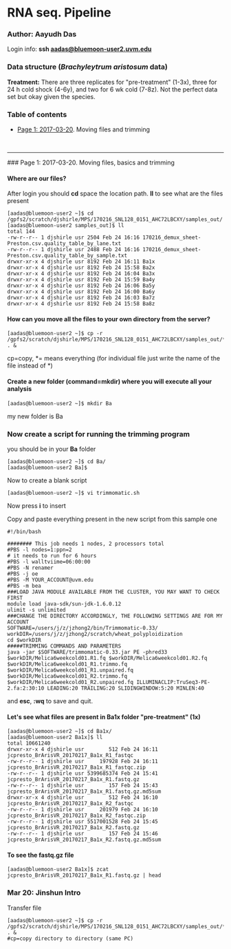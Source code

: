 # RNA seq. Pipeline

### Author: Aayudh Das

Login info: **ssh aadas@bluemoon-user2.uvm.edu**

### Data structure (*Brachyleytrum aristosum* data)

**Treatment:** There are three replicates for "pre-treatment" (1-3x), three for 24 h cold shock (4-6y), and two for 6 wk cold (7-8z). Not the perfect data set but okay given the species.

### Table of contents    
* [Page 1: 2017-03-20](#id-section1). Moving files and trimming 

  ​

------
<div id='id-section1'/>
### Page 1: 2017-03-20. Moving files, basics and trimming

#### Where are our files?

After login you should **cd** space the location path. **ll** to see what are the files present

```
[aadas@bluemoon-user2 ~]$ cd /gpfs2/scratch/djshirle/MPS/170216_SNL128_0151_AHC72LBCXY/samples_out/
[aadas@bluemoon-user2 samples_out]$ ll
total 144
-rw-r--r-- 1 djshirle usr 2504 Feb 24 16:16 170216_demux_sheet-Preston.csv.quality_table_by_lane.txt
-rw-r--r-- 1 djshirle usr 2488 Feb 24 16:16 170216_demux_sheet-Preston.csv.quality_table_by_sample.txt
drwxr-xr-x 4 djshirle usr 8192 Feb 24 16:11 Ba1x
drwxr-xr-x 4 djshirle usr 8192 Feb 24 15:58 Ba2x
drwxr-xr-x 4 djshirle usr 8192 Feb 24 16:04 Ba3x
drwxr-xr-x 4 djshirle usr 8192 Feb 24 15:59 Ba4y
drwxr-xr-x 4 djshirle usr 8192 Feb 24 16:06 Ba5y
drwxr-xr-x 4 djshirle usr 8192 Feb 24 16:00 Ba6y
drwxr-xr-x 4 djshirle usr 8192 Feb 24 16:03 Ba7z
drwxr-xr-x 4 djshirle usr 8192 Feb 24 15:58 Ba8z
```

#### How can you move all the files to your own directory from the server?

```
[aadas@bluemoon-user2 ~]$ cp -r /gpfs2/scratch/djshirle/MPS/170216_SNL128_0151_AHC72LBCXY/samples_out/* . &
```

cp=copy, *= means everything (for individual file just write the name of the file instead of *)

#### Create a new folder (command=mkdir) where you will execute all your analysis

```
[aadas@bluemoon-user2 ~]$ mkdir Ba
```

my new folder is Ba

### Now create a script for running the trimming program 

you should be in your **Ba** folder 

```
[aadas@bluemoon-user2 ~]$ cd Ba/
[aadas@bluemoon-user2 Ba]$
```

 Now to create a blank script

```
[aadas@bluemoon-user2 ~]$ vi trimmomatic.sh
```

Now press **i** to insert 

Copy and paste everything present in the new script from this sample one

```
#!/bin/bash

######## This job needs 1 nodes, 2 processors total
#PBS -l nodes=1:ppn=2
# it needs to run for 6 hours
#PBS -l walltviime=06:00:00
#PBS -N renamer
#PBS -j oe
#PBS -M YOUR_ACCOUNT@uvm.edu
#PBS -m bea
###LOAD JAVA MODULE AVAILABLE FROM THE CLUSTER, YOU MAY WANT TO CHECK FIRST
module load java-sdk/sun-jdk-1.6.0.12
ulimit -s unlimited
###CHANGE THE DIRECTORY ACCORDINGLY, THE FOLLOWING SETTINGS ARE FOR MY ACCOUNT
SOFTWARE=/users/j/z/jzhong2/bin/Trimmomatic-0.33/
workDIR=/users/j/z/jzhong2/scratch/wheat_polyploidization
cd $workDIR
#####TRIMMING COMMANDS AND PARAMETERS
java -jar $SOFTWARE/trimmomatic-0.33.jar PE -phred33 $workDIR/Melica6weekcold01.R1.fq $workDIR/Melica6weekcold01.R2.fq $workDIR/Melica6weekcold01_R1.trimmo.fq $workDIR/Melica6weekcold01_R1.unpaired.fq $workDIR/Melica6weekcold01_R2.trimmo.fq $workDIR/Melica6weekcold01_R2.unpaired.fq ILLUMINACLIP:TruSeq3-PE-2.fa:2:30:10 LEADING:20 TRAILING:20 SLIDINGWINDOW:5:20 MINLEN:40
```

and **esc**, **:wq** to save and quit. 



#### Let's see what files are present in Ba1x folder "pre-treatment" (1x)

```
[aadas@bluemoon-user2 ~]$ cd Ba1x/
[aadas@bluemoon-user2 Ba1x]$ ll
total 10661240
drwxr-xr-x 4 djshirle usr        512 Feb 24 16:11 jcpresto_BrArisVR_20170217_Ba1x_R1_fastqc
-rw-r--r-- 1 djshirle usr     197928 Feb 24 16:11 jcpresto_BrArisVR_20170217_Ba1x_R1_fastqc.zip
-rw-r--r-- 1 djshirle usr 5399685374 Feb 24 15:41 jcpresto_BrArisVR_20170217_Ba1x_R1.fastq.gz
-rw-r--r-- 1 djshirle usr        157 Feb 24 15:43 jcpresto_BrArisVR_20170217_Ba1x_R1.fastq.gz.md5sum
drwxr-xr-x 4 djshirle usr        512 Feb 24 16:10 jcpresto_BrArisVR_20170217_Ba1x_R2_fastqc
-rw-r--r-- 1 djshirle usr     201979 Feb 24 16:10 jcpresto_BrArisVR_20170217_Ba1x_R2_fastqc.zip
-rw-r--r-- 1 djshirle usr 5517001528 Feb 24 15:45 jcpresto_BrArisVR_20170217_Ba1x_R2.fastq.gz
-rw-r--r-- 1 djshirle usr        157 Feb 24 15:46 jcpresto_BrArisVR_20170217_Ba1x_R2.fastq.gz.md5sum
```











#### To see the fastq.gz file

```
[aadas@bluemoon-user2 Ba1x]$ zcat jcpresto_BrArisVR_20170217_Ba1x_R1.fastq.gz | head
```

### Mar 20: Jinshun Intro

Transfer file

```
[aadas@bluemoon-user2 ~]$ cp -r /gpfs2/scratch/djshirle/MPS/170216_SNL128_0151_AHC72LBCXY/samples_out/* . &
#cp=copy directory to directory (same PC)
```

